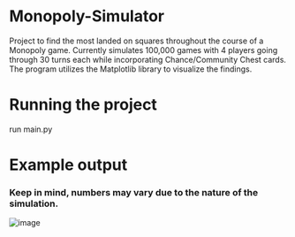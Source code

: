 # Monopoly-Simulator
Project to find the most landed on squares throughout the course of a Monopoly game.
Currently simulates 100,000 games with 4 players going through 30 turns each while incorporating Chance/Community Chest cards.
The program utilizes the Matplotlib library to visualize the findings.

# Running the project
run main.py

# Example output
### Keep in mind, numbers may vary due to the nature of the simulation.
![image](https://user-images.githubusercontent.com/59662986/183808186-b4846e91-1c8f-48ef-961e-7bbba106693d.png)

